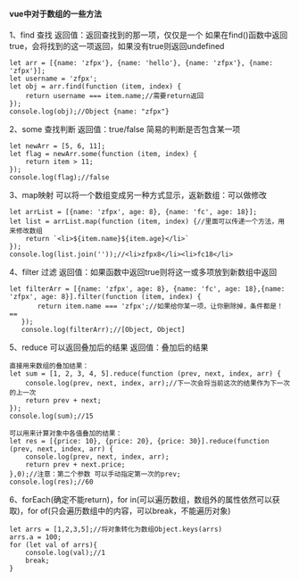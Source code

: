 ####  vue中对于数组的一些方法
1、find  查找
返回值：返回查找到的那一项，仅仅是一个
如果在find()函数中返回true，会将找到的这一项返回，如果没有true则返回undefined
```
let arr = [{name: 'zfpx'}, {name: 'hello'}, {name: 'zfpx'}, {name: 'zfpx'}];
let username = 'zfpx';
let obj = arr.find(function (item, index) {
    return username === item.name;//需要return返回
});
console.log(obj);//Object {name: "zfpx"}
```
2、some 查找判断
返回值：true/false
简易的判断是否包含某一项
```
let newArr = [5, 6, 11];
let flag = newArr.some(function (item, index) {
    return item > 11;
});
console.log(flag);//false
```
3、map映射 可以将一个数组变成另一种方式显示，返新数组：可以做修改
```
let arrList = [{name: 'zfpx', age: 8}, {name: 'fc', age: 18}];
let list = arrList.map(function (item, index) {//里面可以传递一个方法，用来修改数组
    return `<li>${item.name}${item.age}</li>`
});
console.log(list.join(''));//<li>zfpx8</li><li>fc18</li>
```
4、filter 过滤
返回值：如果函数中返回true则将这一或多项放到新数组中返回
```
let filterArr = [{name: 'zfpx', age: 8}, {name: 'fc', age: 18},{name: 'zfpx', age: 8}].filter(function (item, index) {
       return item.name === 'zfpx';//如果给你某一项，让你删除掉，条件都是！==
   });
   console.log(filterArr);//[Object, Object]

```
5、reduce 可以返回叠加后的结果
返回值：叠加后的结果
```
直接用来数组的叠加结果：
let sum = [1, 2, 3, 4, 5].reduce(function (prev, next, index, arr) {
    console.log(prev, next, index, arr);//下一次会将当前这次的结果作为下一次的上一次
    return prev + next;
});
console.log(sum);//15

```

```
可以用来计算对象中各值叠加的结果：
let res = [{price: 10}, {price: 20}, {price: 30}].reduce(function (prev, next, index, arr) {
    console.log(prev, next, index, arr);
    return prev + next.price;
},0);//注意：第二个参数 可以手动指定第一次的prev;
console.log(res);//60
```
6、forEach(确定不能return)，for in(可以遍历数组，数组外的属性依然可以获取)，for of(只会遍历数组中的内容，可以break，不能遍历对象)
```
let arrs = [1,2,3,5];//将对象转化为数组Object.keys(arrs)
arrs.a = 100;
for (let val of arrs){
    console.log(val);//1
    break;
}
```







